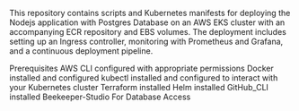 This repository contains scripts and Kubernetes manifests for deploying the Nodejs application with Postgres Database on an AWS EKS cluster with an accompanying ECR repository and EBS volumes. The deployment includes setting up an Ingress controller, monitoring with Prometheus and Grafana, and a continuous deployment pipeline.

Prerequisites
AWS CLI configured with appropriate permissions
Docker installed and configured
kubectl installed and configured to interact with your Kubernetes cluster
Terraform installed
Helm installed
GitHub_CLI installed
Beekeeper-Studio For Database Access
